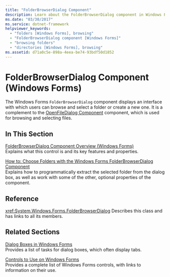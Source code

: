 ```yaml
---
title: "FolderBrowserDialog Component"
description: Learn about the FolderBrowserDialog component in Windows Forms, which displays an interface with which users can browse and select a folder or create a new one.
ms.date: "03/30/2017"
ms.service: dotnet-framework
helpviewer_keywords: 
  - "folders [Windows Forms], browsing"
  - "FolderBrowserDialog component [Windows Forms]"
  - "browsing folders"
  - "directories [Windows Forms], browsing"
ms.assetid: d71a0c5e-898a-4eea-be74-93bdf50d1852
---
```

# FolderBrowserDialog Component (Windows Forms)

The Windows Forms `FolderBrowserDialog` component displays an interface with which users can browse and select a folder or create a new one. It is a complement to the [OpenFileDialog Component](openfiledialog-component-windows-forms.md) component, which is used for browsing and selecting files.

## In This Section

[FolderBrowserDialog Component Overview (Windows Forms)](folderbrowserdialog-component-overview-windows-forms.md)\
Explains what this control is and its key features and properties.

[How to: Choose Folders with the Windows Forms FolderBrowserDialog Component](how-to-choose-folders-with-the-windows-forms-folderbrowserdialog-component.md)\
Explains how to programmatically extract the selected folder from the dialog box, as well as work with some of the other, optional properties of the component.

## Reference

<xref:System.Windows.Forms.FolderBrowserDialog>
Describes this class and has links to all its members.

## Related Sections

[Dialog Boxes in Windows Forms](../dialog-boxes-in-windows-forms.md)\
Provides a list of tasks for dialog boxes, which often display tabs.

[Controls to Use on Windows Forms](controls-to-use-on-windows-forms.md)\
Provides a complete list of Windows Forms controls, with links to information on their use.
